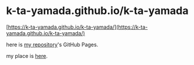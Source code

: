 # k-ta-yamada.github.io/k-ta-yamada

[https://k-ta-yamada.github.io/k-ta-yamada/](https://k-ta-yamada.github.io/k-ta-yamada/)

here is [my repository](https://github.com/k-ta-yamada/k-ta-yamada)'s GitHub Pages.

my place is [here](https://k-ta-yamada.me).
